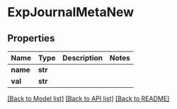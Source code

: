 # ExpJournalMetaNew

## Properties
Name | Type | Description | Notes
------------ | ------------- | ------------- | -------------
**name** | **str** |  | 
**val** | **str** |  | 

[[Back to Model list]](../README.md#documentation-for-models) [[Back to API list]](../README.md#documentation-for-api-endpoints) [[Back to README]](../README.md)


